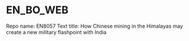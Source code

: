 # EN_BO_WEB
Repo name: EN8057
Text title: How Chinese mining in the Himalayas may create a new military flashpoint with India